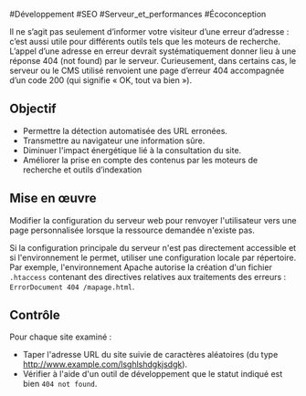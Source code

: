 
#Développement #SEO #Serveur_et_performances #Écoconception

Il ne s’agit pas seulement d’informer votre visiteur d’une erreur d’adresse : c’est aussi utile pour différents outils tels que les moteurs de recherche. L’appel d’une adresse en erreur devrait systématiquement donner lieu à une réponse 404 (not found) par le serveur. Curieusement, dans certains cas, le serveur ou le CMS utilisé renvoient une page d’erreur 404 accompagnée d’un code 200 (qui signifie « OK, tout va bien »).


## Objectif

* Permettre la détection automatisée des URL erronées.
* Transmettre au navigateur une information sûre.
* Diminuer l'impact énergétique lié à la consultation du site.
* Améliorer la prise en compte des contenus par les moteurs de recherche et outils d’indexation

## Mise en œuvre

Modifier la configuration du serveur web pour renvoyer l'utilisateur vers une page personnalisée lorsque la ressource demandée n'existe pas.

Si la configuration principale du serveur n'est pas directement accessible et si l'environnement le permet, utiliser une configuration locale par répertoire. Par exemple, l'environnement Apache autorise la création d'un fichier `.htaccess` contenant des directives relatives aux traitements des erreurs : `ErrorDocument 404 /mapage.html`.

## Contrôle

Pour chaque site examiné :

* Taper l'adresse URL du site suivie de caractères aléatoires (du type <http://www.example.com/lsghlshdgkjsdgk>).
* Vérifier à l'aide d'un outil de développement que le statut indiqué est bien `404 not found`.

